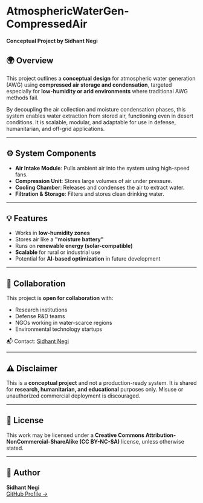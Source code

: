 # AtmosphericWaterGen-CompressedAir

**Conceptual Project by Sidhant Negi**

## 🌍 Overview

This project outlines a **conceptual design** for atmospheric water generation (AWG) using **compressed air storage and condensation**, targeted especially for **low-humidity or arid environments** where traditional AWG methods fail.

By decoupling the air collection and moisture condensation phases, this system enables water extraction from stored air, functioning even in desert conditions. It is scalable, modular, and adaptable for use in defense, humanitarian, and off-grid applications.

---

## ⚙️ System Components

- **Air Intake Module**: Pulls ambient air into the system using high-speed fans.
- **Compression Unit**: Stores large volumes of air under pressure.
- **Cooling Chamber**: Releases and condenses the air to extract water.
- **Filtration & Storage**: Filters and stores clean drinking water.

---

## 💡 Features

- Works in **low-humidity zones**
- Stores air like a **"moisture battery"**
- Runs on **renewable energy (solar-compatible)**
- **Scalable** for rural or industrial use
- Potential for **AI-based optimization** in future development


---

## 🤝 Collaboration

This project is **open for collaboration** with:
- Research institutions
- Defense R&D teams
- NGOs working in water-scarce regions
- Environmental technology startups

📬 Contact: [Sidhant Negi](https://github.com/sidhantnegi)

---

## ⚠️ Disclaimer

This is a **conceptual project** and not a production-ready system. It is shared for **research, humanitarian, and educational** purposes only. Misuse or unauthorized commercial deployment is discouraged.

---

## 📜 License

This work may be licensed under a **Creative Commons Attribution-NonCommercial-ShareAlike (CC BY-NC-SA)** license, unless otherwise stated.

---

## 🧠 Author

**Sidhant Negi**  
[GitHub Profile →](https://github.com/sidhantnegi)
